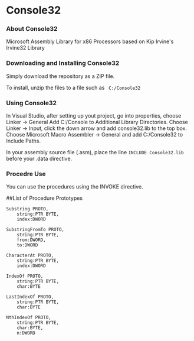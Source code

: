 # Console32

### About Console32
Microsoft Assembly Library for x86 Processors based on Kip Irvine's Irvine32 Library

### Downloading and Installing Console32
Simply download the repository as a ZIP file.

To install, unzip the files to a file such as ``` C:/Console32```

### Using Console32
In Visual Studio, after setting up yout project, go into properties, choose Linker -> General
Add C:/Console to Additional Library Directories. Choose Linker -> Input, click the down arrow 
and add console32.lib to the top box. Choose Microsoft Macro Assembler -> General and add
C:/Console32 to Include Paths.

In your assembly source file (.asm), place the line
```INCLUDE Console32.lib``` before your .data directive.

### Procedre Use
You can use the procedures using the INVOKE directive.

##List of Procedure Prototypes
```
Substring PROTO,
	string:PTR BYTE,
	index:DWORD

SubstringFromTo PROTO,
	string:PTR BYTE,
	from:DWORD,
	to:DWORD

CharacterAt PROTO,
	string:PTR BYTE,
	index:DWORD

IndexOf PROTO,
	string:PTR BYTE,
	char:BYTE

LastIndexOf PROTO,
	string:PTR BYTE,
	char:BYTE

NthIndexOf PROTO,
	string:PTR BYTE,
	char:BYTE,
	n:DWORD

```
